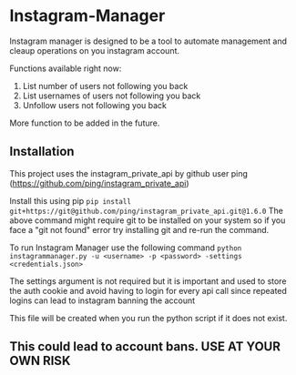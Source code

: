 # Instagram-Manager

Instagram manager is designed to be a tool to automate management and cleaup operations on you instagram account.

Functions available right now:

1. List number of users not following you back
2. List usernames of users not following you back
3. Unfollow users not following you back

More function to be added in the future.

## Installation

This project uses the instagram_private_api by github user ping (https://github.com/ping/instagram_private_api)

Install this using pip
```pip install git+https://git@github.com/ping/instagram_private_api.git@1.6.0```
The above command might require git to be installed on your system so if you face a "git not found" error try installing git and re-run the command.

To run Instagram Manager use the following command
```python instagrammanager.py -u <username> -p <password> -settings <credentials.json>```

The settings argument is not required but it is important and used to store the auth cookie and avoid having to login for every api call since repeated logins can lead to instagram banning the account

This file will be created when you run the python script if it does not exist.

## This could lead to account bans. USE AT YOUR OWN RISK
